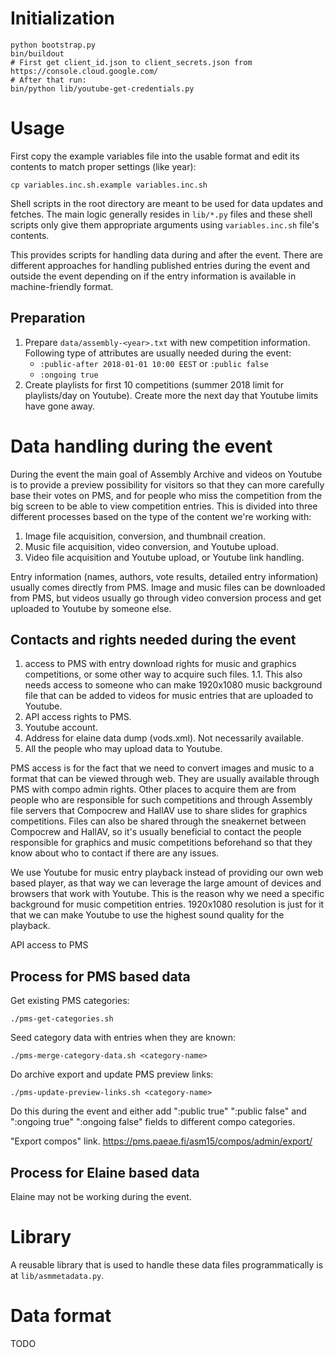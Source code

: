 # Initialization

    python bootstrap.py
    bin/buildout
    # First get client_id.json to client_secrets.json from https://console.cloud.google.com/
    # After that run:
    bin/python lib/youtube-get-credentials.py

# Usage

First copy the example variables file into the usable format and edit
its contents to match proper settings (like year):

    cp variables.inc.sh.example variables.inc.sh

Shell scripts in the root directory are meant to be used for data
updates and fetches. The main logic generally resides in `lib/*.py`
files and these shell scripts only give them appropriate arguments
using `variables.inc.sh` file's contents.

This provides scripts for handling data during and after the
event. There are different approaches for handling published entries
during the event and outside the event depending on if the entry
information is available in machine-friendly format.

## Preparation

1. Prepare `data/assembly-<year>.txt` with new competition
   information. Following type of attributes are usually needed during
   the event:
   * `:public-after 2018-01-01 10:00 EEST` or `:public false`
   * `:ongoing true`
2. Create playlists for first 10 competitions (summer 2018 limit for
   playlists/day on Youtube). Create more the next day that Youtube
   limits have gone away.

# Data handling during the event

During the event the main goal of Assembly Archive and videos on
Youtube is to provide a preview possibility for visitors so that they
can more carefully base their votes on PMS, and for people who miss
the competition from the big screen to be able to view competition
entries. This is divided into three different processes based on the
type of the content we're working with:

1. Image file acquisition, conversion, and thumbnail creation.
2. Music file acquisition, video conversion, and Youtube upload.
3. Video file acquisition and Youtube upload, or Youtube link
   handling.

Entry information (names, authors, vote results, detailed entry
information) usually comes directly from PMS. Image and music files
can be downloaded from PMS, but videos usually go through video
conversion process and get uploaded to Youtube by someone else.

## Contacts and rights needed during the event

1. access to PMS with entry download rights for music and graphics
   competitions, or some other way to acquire such files.
1.1. This also needs access to someone who can make 1920x1080 music
     background file that can be added to videos for music entries
     that are uploaded to Youtube.
2. API access rights to PMS.
3. Youtube account.
4. Address for elaine data dump (vods.xml). Not necessarily available.
5. All the people who may upload data to Youtube.

PMS access is for the fact that we need to convert images and music to
a format that can be viewed through web. They are usually available
through PMS with compo admin rights. Other places to acquire them
are from people who are responsible for such competitions and through
Assembly file servers that Compocrew and HallAV use to share slides
for graphics competitions. Files can also be shared through the
sneakernet between Compocrew and HallAV, so it's usually beneficial to
contact the people responsible for graphics and music competitions
beforehand so that they know about who to contact if there are any
issues.

We use Youtube for music entry playback instead of providing our own
web based player, as that way we can leverage the large amount of
devices and browsers that work with Youtube. This is the reason why we
need a specific background for music competition entries. 1920x1080
resolution is just for it that we can make Youtube to use the highest
sound quality for the playback.

API access to PMS

## Process for PMS based data

Get existing PMS categories:

    ./pms-get-categories.sh

Seed category data with entries when they are known:

    ./pms-merge-category-data.sh <category-name>

Do archive export and update PMS preview links:

    ./pms-update-preview-links.sh <category-name>

Do this during the event and either add ":public true" ":public false"
and ":ongoing true" ":ongoing false" fields to different compo
categories.

"Export compos" link.
https://pms.paeae.fi/asm15/compos/admin/export/

## Process for Elaine based data

Elaine may not be working during the event.

# Library

A reusable library that is used to handle these data files
programmatically is at `lib/asmmetadata.py`.

# Data format

TODO
